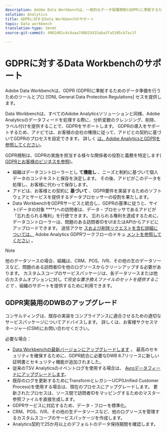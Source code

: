 ```yaml
---
description: Adobe Data Workbenchは、一般的なデータ保護規制(GDPR)に準拠するためのツールとプロセスを提供します。
solution: Analytics
title: GDPRに対するData Workbenchのサポート
topic: Data workbench
translation-type: tm+mt
source-git-commit: 4002d01c4c9aaa7d8833415aba3fa5105cb7ac1f

---
```



# GDPRに対するData Workbenchのサポート

Adobe Data Workbenchは、GDPR (GDPR)に準拠するためのデータ準備を行うためのツールとプロ [!DNL General Data Protection Regulations] セスを提供します。

Data Workbenchは、すべてのAdobe Analyticsソリューションと同様、Adobe Analyticsのデータフィードを処理する際に、分析変数のクレンジング、削除、ラベル付けを提供することで、GDPRをサポートします。 GDPRの導入をサポートするため、アドビでは、お客様の会社の権限に従って、アドビとの契約に基づいてGDPRのプロセスを設定できます。 詳しく [は、Adobe AnalyticsとGDPRを参照してください](https://docs.adobe.com/content/help/en/analytics/admin/data-governance/an-gdpr-overview.html)。

GDPR規制は、GDPRの実施を担当する様々な関係者の役割と義務を特定します( [GDPRとお客様のビジネスを参照](https://www.adobe.com/jp/privacy/general-data-protection-regulation.html))。

* 組織はデータコントローラーとし **て機能し** 、ニーズと制約に基づいて個人データのコンテキストと保存を決定します。 その後、アドビがこのデータを処理し、お客様に代わって保存します。
* アドビは、お客様との契約に **基づいて** 、GDPR要件を実装するためのソフトウェアとサービスを提供するデータプロセッサーの役割を果たします。
* Data WorkbenchをGDPRサービスと統合し、GDPRの基準に従うと、サイト(データの対象 ****)への訪問者は、データ・プロセッサであるアドビが「忘れ去られる権利」を行使できます。 忘れられる権利を達成するために、データコントローラーは、問題のある訪問者IDをUIまたはAPIからアドビにアップロードできます。 送信アクセ [スおよび削除リクエストを含む詳細については、](https://docs.adobe.com/help/en/analytics/admin/data-governance/an-gdpr-workflow.html) Adobe Analytics GDPRワークフローのドキュ [メントを参照してください](https://docs.adobe.com/content/help/en/analytics/admin/data-governance/gdpr-submit-access-delete.html) 。

>[!NOTE]
>
>他のデータソースの場合、組織は、CRM、POS、IVR、その他の生のデータソースなど、問題のある訪問者IDを他のログソースからクリーンアップする必要があります。 カスタムスコープのサービスパッケージは、各データソースまたは他のカスタムオプションに対し _て完全な置き換えファイルのセットを提供することで_ 、組織のサポートを提供するために利用できます。

## GDPR実装用のDWBのアップグレード

コンサルティングは、既存の実装をコンプライアンスに適合させるための適切なサービスパッケージについてアドバイスします。 詳しくは、お客様サクセスマネージャー(CSM)にお問い合わせください。

必要な場合：

* [Data Workbenchの最新バージョンにアップグレードします](https://docs.adobe.com/content/help/en/data-workbench/using/release-notes/release-notes.html) 。 最高のセキュリティを確保するために、GDPR統合に必要なDWB 6.7リリースに新しい証明書とセキュリティ機能が追加されました。
* 従来のTSV Analyticsのイベントログを使用する場合は、 [Avroデータフィードにアップグレードします](https://docs.adobe.com/content/help/en/data-workbench/using/dataset/log-proc-config-file/c-log-sources.html#section-9a824b4c3d5549e7952a7111232035b2)。
* 既存のログを更新するためにTransformとレガシーUCP(Unified Customer Process)を使用する場合は、現在のプロセスにアップグレードします。 更新されたプロセスは、ソース間で訪問者IDをマッピングするためのマスター参照ファイルを直接生成します。
* GDPRサービスに対応するため、データ・フローを標準化。
* CRM、POS、IVR、その他の生データソースなど、他のログソースを管理するカスタムスコープのサービスパッケージを作成します。
* Analytics契約で25か月以上のデフォルトのデータ保持期間を確認します。
